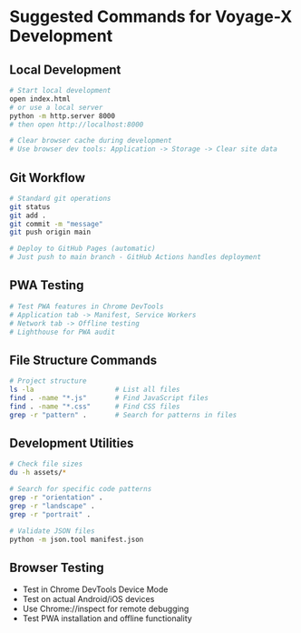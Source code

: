 # Suggested Commands for Voyage-X Development

## Local Development
```bash
# Start local development
open index.html
# or use a local server
python -m http.server 8000
# then open http://localhost:8000

# Clear browser cache during development
# Use browser dev tools: Application -> Storage -> Clear site data
```

## Git Workflow
```bash
# Standard git operations
git status
git add .
git commit -m "message"
git push origin main

# Deploy to GitHub Pages (automatic)
# Just push to main branch - GitHub Actions handles deployment
```

## PWA Testing
```bash
# Test PWA features in Chrome DevTools
# Application tab -> Manifest, Service Workers
# Network tab -> Offline testing
# Lighthouse for PWA audit
```

## File Structure Commands
```bash
# Project structure
ls -la                    # List all files
find . -name "*.js"       # Find JavaScript files
find . -name "*.css"      # Find CSS files
grep -r "pattern" .       # Search for patterns in files
```

## Development Utilities
```bash
# Check file sizes
du -h assets/*

# Search for specific code patterns
grep -r "orientation" .
grep -r "landscape" .
grep -r "portrait" .

# Validate JSON files
python -m json.tool manifest.json
```

## Browser Testing
- Test in Chrome DevTools Device Mode
- Test on actual Android/iOS devices
- Use Chrome://inspect for remote debugging
- Test PWA installation and offline functionality